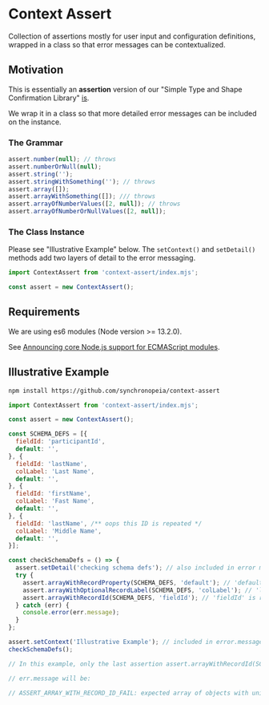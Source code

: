 # Context Assert

Collection of assertions mostly for user input and configuration definitions, wrapped in a class so that error messages can be contextualized.

## Motivation

This is essentially an __assertion__ version of our "Simple Type and Shape Confirmation Library" [is](https://github.com/synchronopeia/is).

We wrap it in a class so that more detailed error messages can be included on the instance.

### The Grammar

```javascript
assert.number(null); // throws
assert.numberOrNull(null);
assert.string('');
assert.stringWithSomething(''); // throws
assert.array([]);
assert.arrayWithSomething([]); /// throws
assert.arrayOfNumberValues([2, null]); // throws
assert.arrayOfNumberOrNullValues([2, null]);
```

### The Class Instance

Please see "Illustrative Example" below. The ```setContext()``` and ```setDetail()``` methods add two layers of detail to the error messaging.

```javascript
import ContextAssert from 'context-assert/index.mjs';

const assert = new ContextAssert();

```

## Requirements

We are using es6 modules (Node version >= 13.2.0).

See [Announcing core Node.js support for ECMAScript modules](https://medium.com/@nodejs/announcing-core-node-js-support-for-ecmascript-modules-c5d6dc29b663).

## Illustrative Example

```bash
npm install https://github.com/synchronopeia/context-assert
```

```javascript
import ContextAssert from 'context-assert/index.mjs';

const assert = new ContextAssert();

const SCHEMA_DEFS = [{
  fieldId: 'participantId',
  default: '',
}, {
  fieldId: 'lastName',
  colLabel: 'Last Name',
  default: '',
}, {
  fieldId: 'firstName',
  colLabel: 'Fast Name',
  default: '',
}, {
  fieldId: 'lastName', /** oops this ID is repeated */
  colLabel: 'Middle Name',
  default: '',
}];

const checkSchemaDefs = () => {
  assert.setDetail('checking schema defs'); // also included in error message
  try {
    assert.arrayWithRecordProperty(SCHEMA_DEFS, 'default'); // 'default' is required
    assert.arrayWithOptionalRecordLabel(SCHEMA_DEFS, 'colLabel'); // 'label' is optional but must conform to "Label" requirements
    assert.arrayWithRecordId(SCHEMA_DEFS, 'fieldId'); // 'fieldId' is required and must conform to ID requirements
  } catch (err) {
    console.error(err.message);
  }
};

assert.setContext('Illustrative Example'); // included in error.message
checkSchemaDefs();

// In this example, only the last assertion assert.arrayWithRecordId(SCHEMA_DEFS, 'fieldId') fails.

// err.message will be:

// ASSERT_ARRAY_WITH_RECORD_ID_FAIL: expected array of objects with unique string identifer -- assertion context is 'Illustrative Example' (checking schema defs) -- fieldId: 'lastName' is repeated
```
